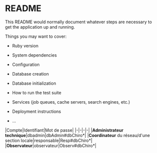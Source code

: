 # README

This README would normally document whatever steps are necessary to get the
application up and running.

Things you may want to cover:

* Ruby version

* System dependencies

* Configuration

* Database creation

* Database initialization

* How to run the test suite

* Services (job queues, cache servers, search engines, etc.)

* Deployment instructions

* ...


|Compte|Identifiant|Mot de passe|
|-|-|-|-|
|**Administrateur technique**|dbadmin|dbAdmin#dbChiro*|
|**Coordinateur** du réseau/d'une section locale|responsable|Resp#dbChiro*|
|**Observateur**|observateur|Observ#dbChiro*|

